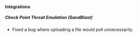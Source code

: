 
#### Integrations
##### Check Point Threat Emulation (SandBlast)
- Fixed a bug where uploading a file would poll unnecessarily.
